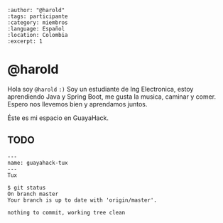 
```{post} 2023-07-24
:author: "@harold"
:tags: participante
:category: miembros
:language: Español
:location: Colombia
:excerpt: 1
```

# @harold

Hola soy `@harold` `:)` 
Soy un estudiante de Ing Electronica, estoy aprendiendo Java y Spring Boot, me gusta la musica, caminar y comer. Espero nos llevemos bien y aprendamos juntos.


Éste es mi espacio en GuayaHack.

## TODO

```{figure} index.md-data/tux.png
---
name: guayahack-tux
---
Tux
```

```console
$ git status 
On branch master
Your branch is up to date with 'origin/master'.

nothing to commit, working tree clean
```
